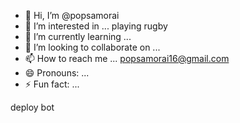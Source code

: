 - 👋 Hi, I’m @popsamorai
- 👀 I’m interested in ... playing rugby 
- 🌱 I’m currently learning ...
- 💞️ I’m looking to collaborate on ...
- 📫 How to reach me ... popsamorai16@gmail.com
- 😄 Pronouns: ...
- ⚡ Fun fact: ...

<!---
popsamorai/popsamorai is a ✨ special ✨ repository because its `README.md` (this file) appears on your GitHub profile.
You can click the Preview link to take a look at your changes.
--->deploy bot

